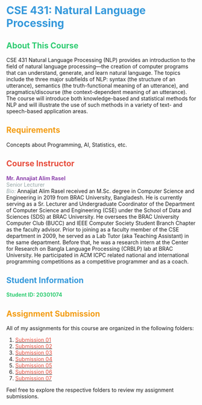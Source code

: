 # <span style="color: #3498db;">CSE 431: Natural Language Processing</span>

## <span style="color: #2ecc71;">About This Course</span>

CSE 431 Natural Language Processing (NLP) provides an introduction to the field of natural language processing—the creation of computer programs that can understand, generate, and learn natural language. The topics include the three major subfields of NLP: syntax (the structure of an utterance), semantics (the truth-functional meaning of an utterance), and pragmatics/discourse (the context-dependent meaning of an utterance). The course will introduce both knowledge-based and statistical methods for NLP and will illustrate the use of such methods in a variety of text- and speech-based application areas.

## <span style="color: #f39c12;">Requirements</span>

Concepts about Programming, AI, Statistics, etc.

## <span style="color: #e74c3c;">Course Instructor</span>

**<span style="color: #8e44ad;">Mr. Annajiat Alim Rasel</span>**  
<span style="color: #95a5a6;">Senior Lecturer</span>  
*<span style="color: #95a5a6;">Bio:</span>* Annajiat Alim Rasel received an M.Sc. degree in Computer Science and Engineering in 2019 from BRAC University, Bangladesh. He is currently serving as a Sr. Lecturer and Undergraduate Coordinator of the Department of Computer Science and Engineering (CSE) under the School of Data and Sciences (SDS) at BRAC University. He oversees the BRAC University Computer Club (BUCC) and IEEE Computer Society Student Branch Chapter as the faculty advisor. Prior to joining as a faculty member of the CSE department in 2009, he served as a Lab Tutor (aka Teaching Assistant) in the same department. Before that, he was a research intern at the Center for Research on Bangla Language Processing (CRBLP) lab at BRAC University. He participated in ACM ICPC related national and international programming competitions as a competitive programmer and as a coach.

## <span style="color: #3498db;">Student Information</span>

**<span style="color: #2ecc71;">Student ID: 20301074</span>**

## <span style="color: #f39c12;">Assignment Submission</span>

All of my assignments for this course are organized in the following folders:

1. [<span style="color: #e74c3c;">Submission 01</span>](./Submission1)
2. [<span style="color: #e74c3c;">Submission 02</span>](./Submission2)
3. [<span style="color: #e74c3c;">Submission 03</span>](./Submission3)
4. [<span style="color: #e74c3c;">Submission 04</span>](./Submission4)
5. [<span style="color: #e74c3c;">Submission 05</span>](./Submission5)
6. [<span style="color: #e74c3c;">Submission 06</span>](./Submission6)
7. [<span style="color: #e74c3c;">Submission 07</span>](./Submission7)

Feel free to explore the respective folders to review my assignment submissions.
